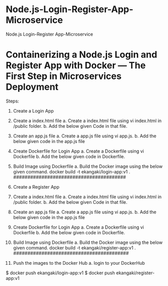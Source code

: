 # Node.js-Login-Register-App-Microservice
Node.js Login-Register App-Microservice


# Containerizing a Node.js Login and Register App with Docker — The First Step in Microservices Deployment


Steps:
1. Create a Login App

1. Create a index.html file
a. Create a index.html file using vi index.html in /public folder.
b. Add the below given Code in that file.

2. Create an app.js file
a. Create a app.js file using vi app.js.
b. Add the below given code in the app.js file

3. Create Dockerfile for Login App
a. Create a Dockerfile using vi Dockerfile
b. Add the below given code in Dockerfile.

4. Build Image using Dockerfile
a. Build the Docker image using the below given command.
docker build -t ekangaki/login-app:v1 .
########################################

2. Create a Register App

1. Create a index.html file
a. Create a index.html file using vi index.html in /public folder.
b. Add the below given Code in that file.

2. Create an app.js file
a. Create a app.js file using vi app.js.
b. Add the below given code in the app.js file

3. Create Dockerfile for Login App
a. Create a Dockerfile using vi Dockerfile
b. Add the below given code in Dockerfile.

4. Build Image using Dockerfile
a. Build the Docker image using the below given command.
docker build -t ekangaki/register-app:v1 .
#########################################

3. Push the images to the Docker Hub
a. login to your DockerHub

$ docker push ekangaki/login-app:v1
$ docker push ekangaki/register-app:v1


